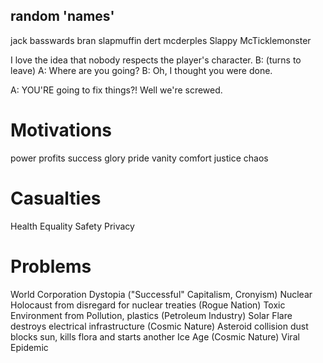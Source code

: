 
## random 'names'
jack basswards
bran slapmuffin
dert mcderples
Slappy McTicklemonster

I love the idea that nobody respects the player's character.
B: (turns to leave)
A: Where are you going?
B: Oh, I thought you were done.

A: YOU'RE going to fix things?! Well we're screwed.

# Motivations
power
profits
success
glory
pride
vanity
comfort
justice
chaos

# Casualties
Health
Equality
Safety
Privacy

# Problems
World Corporation Dystopia ("Successful" Capitalism, Cronyism)
Nuclear Holocaust from disregard for nuclear treaties (Rogue Nation)
Toxic Environment from Pollution, plastics (Petroleum Industry)
Solar Flare destroys electrical infrastructure (Cosmic Nature)
Asteroid collision dust blocks sun, kills flora and starts another Ice Age (Cosmic Nature)
Viral Epidemic
